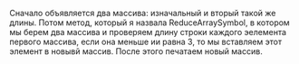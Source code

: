 Сначало объявляется два массива: изначальный и вторый такой же длины. Потом метод, который я назвала ReduceArraySymbol, в котором мы  берем два массива  и проверяем длину строки каждого эелемента первого массива, если она меньше ии равна 3, то мы вставляем этот элемент в новывй массив. После этого печатаем новый массив.
